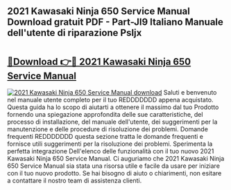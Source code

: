 ## 2021 Kawasaki Ninja 650 Service Manual Download gratuit PDF - Part-JI9 Italiano Manuale dell'utente di riparazione PsIjx

# <h2><a href="http://dfgjqw7.blite.top/?on=2021+Kawasaki+Ninja+650+Service+Manual">🔗Download 👉🔴 2021 Kawasaki Ninja 650 Service Manual</a></h2>

[![2021 Kawasaki Ninja 650 Service Manual download](https://i.imgur.com/lujVjoI.png)](http://dfgjqw7.blite.top/?on=2021+Kawasaki+Ninja+650+Service+Manual)
Saluti e benvenuto nel manuale utente completo per il tuo REDDDDDDD appena acquistato. Questa guida ha lo scopo di aiutarti a ottenere il massimo dal tuo Prodotto fornendo una spiegazione approfondita delle sue caratteristiche, del processo di installazione, del manuale dell'utente, dei suggerimenti per la manutenzione e delle procedure di risoluzione dei problemi. Domande frequenti REDDDDDDD questa sezione tratta le domande frequenti e fornisce utili suggerimenti per la risoluzione dei problemi. Sperimenta la perfetta integrazione Dell'elenco delle funzionalità con il tuo nuovo 2021 Kawasaki Ninja 650 Service Manual. Ci auguriamo che 2021 Kawasaki Ninja 650 Service Manual sia stata una risorsa utile e facile da usare per iniziare con il tuo nuovo prodotto. Se hai bisogno di aiuto o chiarimenti, non esitare a contattare il nostro team di assistenza clienti.
